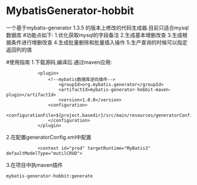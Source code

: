  # MybatisGenerator-hobbit
 一个基于mybatis-generator 1.3.5 的版本上修改的代码生成器.目前只适合mysql数据库
 #功能点如下:
1.优化获取mysql的字段备注
2.生成基本增删改查
3.生成根据条件进行增删改查
4.生成批量删除和批量插入操作
5.生产查询的时候可以指定返回列的值

#使用指南
1.下载源码,编译后.通过maven应用:       
```
            <plugin>
                <!--mybatis数据库逆向插件-->
                    <groupId>org.mybatis.generator</groupId>
                    <artifactId>mybatis-generator-hobbit-maven-plugin</artifactId>
                    <version>1.0.0</version>
                <configuration>
                    <configurationFile>${project.basedir}/src/main/resources/generatorConfig.xml</configurationFile>
                </configuration>
            </plugin>
```
2.在配置generatorConfig.xml中配置
````
            <context id="prod" targetRuntime="MyBatis3" defaultModelType="mutilCRUD">
````
3.在项目中执maven插件
````
mybatis-generator-hobbit:generate
````